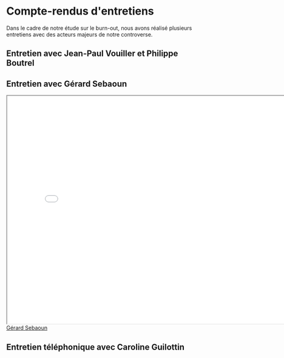# Compte-rendus d'entretiens 

Dans le cadre de notre étude sur le burn-out, nous avons réalisé plusieurs entretiens avec des acteurs majeurs de notre controverse. 

## Entretien avec Jean-Paul Vouiller et Philippe Boutrel 

## Entretien avec Gérard Sebaoun 

<iframe src="Entretien 2 - Gérard Sebaoun.pdf" width="800" height="600"></iframe>
 <A HREF="GerardSebaoun.pdf">Gérard Sebaoun</A> 

## Entretien téléphonique avec Caroline Guilottin 

## 
